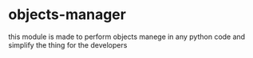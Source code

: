# objects-manager

this module is made to perform objects manege in any python code and simplify the thing for the developers
